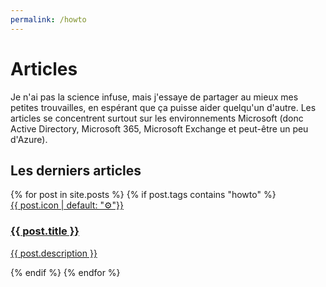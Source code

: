 ```yaml
---
permalink: /howto
---
```


# Articles

Je n'ai pas la science infuse, mais j'essaye de partager au mieux mes petites trouvailles, en espérant que ça puisse aider quelqu'un d'autre. Les articles se concentrent surtout sur les environnements Microsoft (donc Active Directory, Microsoft 365, Microsoft Exchange et peut-être un peu d'Azure).

## Les derniers articles

<div class="posts">
    {% for post in site.posts %}
        {% if post.tags contains "howto" %}
            <a href="{{ post.id }}">
                <div class="card">
                    <div class="thumbnailLimits">
                        <div class="thumbnail" style="background-color: {{ post.thumbnailColor | default: "#9ea7eb" }}">{{ post.icon | default: "⚙️"}}</div>
                    </div>
                    <div class="postInfo">
                        <h3>{{ post.title }}</h3>
                        <p>{{ post.description }}</p>
                    </div>
                </div>
            </a>
        {% endif %}
    {% endfor %}
</div>
